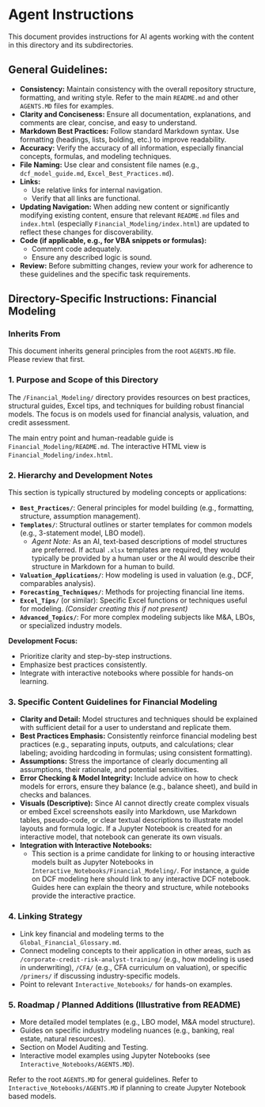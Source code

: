 # Agent Instructions

This document provides instructions for AI agents working with the content in this directory and its subdirectories.

## General Guidelines:

*   **Consistency:** Maintain consistency with the overall repository structure, formatting, and writing style. Refer to the main `README.md` and other `AGENTS.MD` files for examples.
*   **Clarity and Conciseness:** Ensure all documentation, explanations, and comments are clear, concise, and easy to understand.
*   **Markdown Best Practices:** Follow standard Markdown syntax. Use formatting (headings, lists, bolding, etc.) to improve readability.
*   **Accuracy:** Verify the accuracy of all information, especially financial concepts, formulas, and modeling techniques.
*   **File Naming:** Use clear and consistent file names (e.g., `dcf_model_guide.md`, `Excel_Best_Practices.md`).
*   **Links:**
    *   Use relative links for internal navigation.
    *   Verify that all links are functional.
*   **Updating Navigation:** When adding new content or significantly modifying existing content, ensure that relevant `README.md` files and `index.html` (especially `Financial_Modeling/index.html`) are updated to reflect these changes for discoverability.
*   **Code (if applicable, e.g., for VBA snippets or formulas):**
    *   Comment code adequately.
    *   Ensure any described logic is sound.
*   **Review:** Before submitting changes, review your work for adherence to these guidelines and the specific task requirements.

## Directory-Specific Instructions: Financial Modeling

### Inherits From
This document inherits general principles from the root `AGENTS.MD` file. Please review that first.

### 1. Purpose and Scope of this Directory
The `/Financial_Modeling/` directory provides resources on best practices, structural guides, Excel tips, and techniques for building robust financial models. The focus is on models used for financial analysis, valuation, and credit assessment.

The main entry point and human-readable guide is `Financial_Modeling/README.md`.
The interactive HTML view is `Financial_Modeling/index.html`.

### 2. Hierarchy and Development Notes
This section is typically structured by modeling concepts or applications:
*   **`Best_Practices/`**: General principles for model building (e.g., formatting, structure, assumption management).
*   **`Templates/`**: Structural outlines or starter templates for common models (e.g., 3-statement model, LBO model).
    *   *Agent Note:* As an AI, text-based descriptions of model structures are preferred. If actual `.xlsx` templates are required, they would typically be provided by a human user or the AI would describe their structure in Markdown for a human to build.
*   **`Valuation_Applications/`**: How modeling is used in valuation (e.g., DCF, comparables analysis).
*   **`Forecasting_Techniques/`**: Methods for projecting financial line items.
*   **`Excel_Tips/`** (or similar): Specific Excel functions or techniques useful for modeling. *(Consider creating this if not present)*
*   **`Advanced_Topics/`**: For more complex modeling subjects like M&A, LBOs, or specialized industry models.

**Development Focus:**
*   Prioritize clarity and step-by-step instructions.
*   Emphasize best practices consistently.
*   Integrate with interactive notebooks where possible for hands-on learning.

### 3. Specific Content Guidelines for Financial Modeling
*   **Clarity and Detail:** Model structures and techniques should be explained with sufficient detail for a user to understand and replicate them.
*   **Best Practices Emphasis:** Consistently reinforce financial modeling best practices (e.g., separating inputs, outputs, and calculations; clear labeling; avoiding hardcoding in formulas; using consistent formatting).
*   **Assumptions:** Stress the importance of clearly documenting all assumptions, their rationale, and potential sensitivities.
*   **Error Checking & Model Integrity:** Include advice on how to check models for errors, ensure they balance (e.g., balance sheet), and build in checks and balances.
*   **Visuals (Descriptive):** Since AI cannot directly create complex visuals or embed Excel screenshots easily into Markdown, use Markdown tables, pseudo-code, or clear textual descriptions to illustrate model layouts and formula logic. If a Jupyter Notebook is created for an interactive model, that notebook can generate its own visuals.
*   **Integration with Interactive Notebooks:**
    *   This section is a prime candidate for linking to or housing interactive models built as Jupyter Notebooks in `Interactive_Notebooks/Financial_Modeling/`. For instance, a guide on DCF modeling here should link to any interactive DCF notebook. Guides here can explain the theory and structure, while notebooks provide the interactive practice.

### 4. Linking Strategy
*   Link key financial and modeling terms to the `Global_Financial_Glossary.md`.
*   Connect modeling concepts to their application in other areas, such as `/corporate-credit-risk-analyst-training/` (e.g., how modeling is used in underwriting), `/CFA/` (e.g., CFA curriculum on valuation), or specific `/primers/` if discussing industry-specific models.
*   Point to relevant `Interactive_Notebooks/` for hands-on examples.

### 5. Roadmap / Planned Additions (Illustrative from README)
*   More detailed model templates (e.g., LBO model, M&A model structure).
*   Guides on specific industry modeling nuances (e.g., banking, real estate, natural resources).
*   Section on Model Auditing and Testing.
*   Interactive model examples using Jupyter Notebooks (see `Interactive_Notebooks/AGENTS.MD`).

Refer to the root `AGENTS.MD` for general guidelines.
Refer to `Interactive_Notebooks/AGENTS.MD` if planning to create Jupyter Notebook based models.
